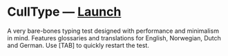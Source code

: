 # CullType — [Launch](https://voormann.github.io/culltype)
A very bare-bones typing test designed with performance and minimalism in mind. Features glossaries and translations for English, Norwegian, Dutch and German. Use [TAB] to quickly restart the test.
